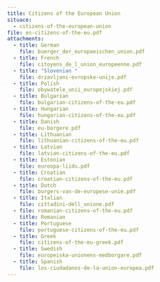 ```yaml
---
title: Citizens of the European Union
situace:
  - citizens-of-the-european-union
file: en-citizens-of-the-eu.pdf
attachments:
  - title: German
    file: buerger_der_europaeischen_union.pdf
  - title: French
    file: citoyens_de_l_union_europeenne.pdf
  - title: "Slovenian "
    file: drzavljani-evropske-unije.pdf
  - title: Polish
    file: obywatele_unii_europejskiej.pdf
  - title: Bulgarian
    file: bulgarian-citizens-of-the-eu.pdf
  - title: Hungarian
    file: hungarian-citizens-of-the-eu.pdf
  - title: Danish
    file: eu-borgere.pdf
  - title: Lithuanian
    file: lithuanian-citizens-of-the-eu.pdf
  - title: Latvian
    file: latvian-citizens-of-the-eu.pdf
  - title: Estonian
    file: euroopa-liidu.pdf
  - title: Croatian
    file: croatian-citizens-of-the-eu.pdf
  - title: Dutch
    file: burgers-van-de-europese-unie.pdf
  - title: Italian
    file: cittadini-dell_unione.pdf
  - file: romanian-citizens-of-the-eu.pdf
    title: Romanian
  - title: Portuguese
    file: portuguese-citizens-of-the-eu.pdf
  - title: Greek
    file: citizens-of-the-eu-greek.pdf
  - title: Swedish
    file: europeiska-unionens-medborgare.pdf
  - title: Spanish
    file: los-ciudadanos-de-la-union-europea.pdf
---
```

